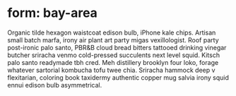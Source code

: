# form: bay-area

Organic tilde hexagon waistcoat edison bulb, iPhone kale chips. Artisan small batch marfa, irony air plant art party migas vexillologist. Roof party post-ironic palo santo, PBR&B cloud bread bitters tattooed drinking vinegar butcher sriracha venmo cold-pressed succulents next level squid. Kitsch palo santo readymade tbh cred. Meh distillery brooklyn four loko, forage whatever sartorial kombucha tofu twee chia. Sriracha hammock deep v flexitarian, coloring book taxidermy authentic copper mug salvia irony squid ennui edison bulb asymmetrical.
